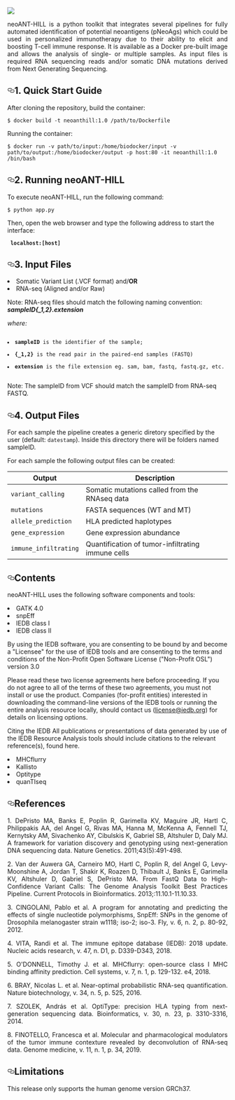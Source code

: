  <img src="https://github.com/neoanthill/neoANT-HILL/blob/master/ant_hill/static/images/logo_index.png" style="max-width:20%;">

<p align="justify" > neoANT-HILL is a python toolkit that integrates several pipelines for fully automated identification of potential neoantigens (pNeoAgs) which could be used in personalized immunotherapy due to their ability to elicit and boosting T-cell immune response. It is available as a Docker pre-built image and allows the analysis of single- or multiple samples. As input files is required RNA sequencing reads and/or somatic DNA mutations derived from Next Generating Sequencing.</p>


<h2><a id="user-content-installation-pip" class="anchor" aria-hidden="true" href="#installation-pip"><svg class="octicon octicon-link" viewBox="0 0 16 16" version="1.1" width="16" height="16" aria-hidden="true"><path fill-rule="evenodd" d="M4 9h1v1H4c-1.5 0-3-1.69-3-3.5S2.55 3 4 3h4c1.45 0 3 1.69 3 3.5 0 1.41-.91 2.72-2 3.25V8.59c.58-.45 1-1.27 1-2.09C10 5.22 8.98 4 8 4H4c-.98 0-2 1.22-2 2.5S3 9 4 9zm9-3h-1v1h1c1 0 2 1.22 2 2.5S13.98 12 13 12H9c-.98 0-2-1.22-2-2.5 0-.83.42-1.64 1-2.09V6.25c-1.09.53-2 1.84-2 3.25C6 11.31 7.55 13 9 13h4c1.45 0 3-1.69 3-3.5S14.5 6 13 6z"></path></svg></a>1. Quick Start Guide </h2>

<p>After cloning the repository, build the container:</p>

<pre><code>$ docker build -t neoanthill:1.0 /path/to/Dockerfile
</code></pre>

<p>Running the container:</p>

<pre><code>$ docker run -v path/to/input:/home/biodocker/input -v path/to/output:/home/biodocker/output -p host:80 -it neoanthill:1.0 /bin/bash
</code></pre>


<h2><a id="user-content-installation-pip" class="anchor" aria-hidden="true" href="#installation-pip"><svg class="octicon octicon-link" viewBox="0 0 16 16" version="1.1" width="16" height="16" aria-hidden="true"><path fill-rule="evenodd" d="M4 9h1v1H4c-1.5 0-3-1.69-3-3.5S2.55 3 4 3h4c1.45 0 3 1.69 3 3.5 0 1.41-.91 2.72-2 3.25V8.59c.58-.45 1-1.27 1-2.09C10 5.22 8.98 4 8 4H4c-.98 0-2 1.22-2 2.5S3 9 4 9zm9-3h-1v1h1c1 0 2 1.22 2 2.5S13.98 12 13 12H9c-.98 0-2-1.22-2-2.5 0-.83.42-1.64 1-2.09V6.25c-1.09.53-2 1.84-2 3.25C6 11.31 7.55 13 9 13h4c1.45 0 3-1.69 3-3.5S14.5 6 13 6z"></path></svg></a>2. Running neoANT-HILL </h2>

<p>To execute neoANT-HILL, run the following command:</p>

<pre><code>$ python app.py
</code></pre>

<p>Then, open the web browser and type the following address to start the interface:</p>

<pre><code> <strong>localhost:[host]</strong>
</code></pre>

<h2><a id="user-content-installation-pip" class="anchor" aria-hidden="true" href="#installation-pip"><svg class="octicon octicon-link" viewBox="0 0 16 16" version="1.1" width="16" height="16" aria-hidden="true"><path fill-rule="evenodd" d="M4 9h1v1H4c-1.5 0-3-1.69-3-3.5S2.55 3 4 3h4c1.45 0 3 1.69 3 3.5 0 1.41-.91 2.72-2 3.25V8.59c.58-.45 1-1.27 1-2.09C10 5.22 8.98 4 8 4H4c-.98 0-2 1.22-2 2.5S3 9 4 9zm9-3h-1v1h1c1 0 2 1.22 2 2.5S13.98 12 13 12H9c-.98 0-2-1.22-2-2.5 0-.83.42-1.64 1-2.09V6.25c-1.09.53-2 1.84-2 3.25C6 11.31 7.55 13 9 13h4c1.45 0 3-1.69 3-3.5S14.5 6 13 6z"></path></svg></a>3. Input Files </h2>

<li>Somatic Variant List (.VCF format) and/<strong>OR</strong> </li>
<li>RNA-seq (Aligned and/or Raw) </li>  

<p></p>
<p>Note: RNA-seq files should match the following naming convention:  <em><strong>sampleID{_1,2}.extension</strong></em></p>

<p><em>where:</em></p>
<pre><code>
<li><strong>sampleID</strong> is the identifier of the sample;</li>
<li><strong>{_1,2}</strong> is the read pair in the paired-end samples (FASTQ)</li>
<li><strong>extension</strong> is the file extension eg. sam, bam, fastq, fastq.gz, etc.</li>
</code></pre>

<p>Note: The sampleID from VCF should match the sampleID from RNA-seq FASTQ.</p>

<h2><a id="user-content-installation-pip" class="anchor" aria-hidden="true" href="#installation-pip"><svg class="octicon octicon-link" viewBox="0 0 16 16" version="1.1" width="16" height="16" aria-hidden="true"><path fill-rule="evenodd" d="M4 9h1v1H4c-1.5 0-3-1.69-3-3.5S2.55 3 4 3h4c1.45 0 3 1.69 3 3.5 0 1.41-.91 2.72-2 3.25V8.59c.58-.45 1-1.27 1-2.09C10 5.22 8.98 4 8 4H4c-.98 0-2 1.22-2 2.5S3 9 4 9zm9-3h-1v1h1c1 0 2 1.22 2 2.5S13.98 12 13 12H9c-.98 0-2-1.22-2-2.5 0-.83.42-1.64 1-2.09V6.25c-1.09.53-2 1.84-2 3.25C6 11.31 7.55 13 9 13h4c1.45 0 3-1.69 3-3.5S14.5 6 13 6z"></path></svg></a>4. Output Files </h2>

<p>For each sample the pipeline creates a generic diretory specified by the user (default: <code>datestamp</code>). Inside this directory there will be folders named sampleID.</p>

<p>For each sample the following  output files can be created:</p>

<table>
<thead>
<tr>
<th>Output</th>
<th>Description</th>
</tr>
</thead>
<tbody>
<tr>
<td><code>variant_calling</code></td>
<td>Somatic mutations called from the RNAseq data</td>
</tr>
<tr>
<td><code>mutations</code></td>
<td>FASTA sequences (WT and MT)</td>
</tr>
<tr>
<td><code>allele_prediction</code></td>
<td>HLA predicted haplotypes</td>
</tr>
<tr>
<td><code>gene_expression</code></td>
<td>Gene expression abundance</td>
</tr>
<tr>
<td><code>immune_infiltrating</code></td>
<td>Quantification of tumor-infiltrating immune cells</td>
</tr>
</tbody>
</table>

<h2><a id="user-content-installation-pip" class="anchor" aria-hidden="true" href="#installation-pip"><svg class="octicon octicon-link" viewBox="0 0 16 16" version="1.1" width="16" height="16" aria-hidden="true"><path fill-rule="evenodd" d="M4 9h1v1H4c-1.5 0-3-1.69-3-3.5S2.55 3 4 3h4c1.45 0 3 1.69 3 3.5 0 1.41-.91 2.72-2 3.25V8.59c.58-.45 1-1.27 1-2.09C10 5.22 8.98 4 8 4H4c-.98 0-2 1.22-2 2.5S3 9 4 9zm9-3h-1v1h1c1 0 2 1.22 2 2.5S13.98 12 13 12H9c-.98 0-2-1.22-2-2.5 0-.83.42-1.64 1-2.09V6.25c-1.09.53-2 1.84-2 3.25C6 11.31 7.55 13 9 13h4c1.45 0 3-1.69 3-3.5S14.5 6 13 6z"></path></svg></a>Contents </h2>

<p>neoANT-HILL uses the following software components and tools:</p>

<li>GATK 4.0</li>
<li>snpEff</li>  
<li>IEDB class I</li>
<li>IEDB class II</li>
<p align=justify>
 
 By using the IEDB software, you are consenting to be bound by and become a "Licensee" for the use of IEDB tools and are consenting to the terms and conditions of the Non-Profit Open Software License ("Non-Profit OSL") version 3.0

Please read these two license agreements here before proceeding. If you do not agree to all of the terms of these two agreements, you must not install or use the product. Companies (for-profit entities) interested in downloading the command-line versions of the IEDB tools or running the entire analysis resource locally, should contact us (license@iedb.org) for details on licensing options.

Citing the IEDB All publications or presentations of data generated by use of the IEDB Resource Analysis tools should include citations to the relevant reference(s), found here.

</p>
<li>MHCflurry </li>  
<li>Kallisto</li>
<li>Optitype</li>
<li>quanTIseq</li>

<h2><a id="user-content-installation-pip" class="anchor" aria-hidden="true" href="#installation-pip"><svg class="octicon octicon-link" viewBox="0 0 16 16" version="1.1" width="16" height="16" aria-hidden="true"><path fill-rule="evenodd" d="M4 9h1v1H4c-1.5 0-3-1.69-3-3.5S2.55 3 4 3h4c1.45 0 3 1.69 3 3.5 0 1.41-.91 2.72-2 3.25V8.59c.58-.45 1-1.27 1-2.09C10 5.22 8.98 4 8 4H4c-.98 0-2 1.22-2 2.5S3 9 4 9zm9-3h-1v1h1c1 0 2 1.22 2 2.5S13.98 12 13 12H9c-.98 0-2-1.22-2-2.5 0-.83.42-1.64 1-2.09V6.25c-1.09.53-2 1.84-2 3.25C6 11.31 7.55 13 9 13h4c1.45 0 3-1.69 3-3.5S14.5 6 13 6z"></path></svg></a>References </h2>

<p align="justify">1.	DePristo MA, Banks E, Poplin R, Garimella KV, Maguire JR, Hartl C, Philippakis AA, del Angel G, Rivas MA, Hanna M, McKenna A, Fennell TJ, Kernytsky AM, Sivachenko AY, Cibulskis K, Gabriel SB, Altshuler D, Daly MJ. A framework for variation discovery and genotyping using next-generation DNA sequencing data. Nature Genetics. 2011;43(5):491-498.</p>

<p align="justify">2.	Van der Auwera GA, Carneiro MO, Hartl C, Poplin R, del Angel G, Levy-Moonshine A, Jordan T, Shakir K, Roazen D, Thibault J, Banks E, Garimella KV, Altshuler D, Gabriel S, DePristo MA. From FastQ Data to High-Confidence Variant Calls: The Genome Analysis Toolkit Best Practices Pipeline. Current Protocols in Bioinformatics. 2013;:11.10.1-11.10.33.</p>

<p align="justify">3. CINGOLANI, Pablo et al. A program for annotating and predicting the effects of single nucleotide polymorphisms, SnpEff: SNPs in the genome of Drosophila melanogaster strain w1118; iso-2; iso-3. Fly, v. 6, n. 2, p. 80-92, 2012.</p>

<p align="justify">4. VITA, Randi et al. The immune epitope database (IEDB): 2018 update. Nucleic acids research, v. 47, n. D1, p. D339-D343, 2018.</p>

<p align="justify">5. O'DONNELL, Timothy J. et al. MHCflurry: open-source class I MHC binding affinity prediction. Cell systems, v. 7, n. 1, p. 129-132. e4, 2018.</p>

<p align="justify">6. BRAY, Nicolas L. et al. Near-optimal probabilistic RNA-seq quantification. Nature biotechnology, v. 34, n. 5, p. 525, 2016.</p>

<p align="justify">7. SZOLEK, András et al. OptiType: precision HLA typing from next-generation sequencing data. Bioinformatics, v. 30, n. 23, p. 3310-3316, 2014.</p>

<p align="justify">8. FINOTELLO, Francesca et al. Molecular and pharmacological modulators of the tumor immune contexture revealed by deconvolution of RNA-seq data. Genome medicine, v. 11, n. 1, p. 34, 2019.</p>

<h2><a id="user-content-installation-pip" class="anchor" aria-hidden="true" href="#installation-pip"><svg class="octicon octicon-link" viewBox="0 0 16 16" version="1.1" width="16" height="16" aria-hidden="true"><path fill-rule="evenodd" d="M4 9h1v1H4c-1.5 0-3-1.69-3-3.5S2.55 3 4 3h4c1.45 0 3 1.69 3 3.5 0 1.41-.91 2.72-2 3.25V8.59c.58-.45 1-1.27 1-2.09C10 5.22 8.98 4 8 4H4c-.98 0-2 1.22-2 2.5S3 9 4 9zm9-3h-1v1h1c1 0 2 1.22 2 2.5S13.98 12 13 12H9c-.98 0-2-1.22-2-2.5 0-.83.42-1.64 1-2.09V6.25c-1.09.53-2 1.84-2 3.25C6 11.31 7.55 13 9 13h4c1.45 0 3-1.69 3-3.5S14.5 6 13 6z"></path></svg></a>Limitations </h2>

This release only supports the human genome version GRCh37.
